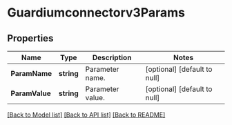 # Guardiumconnectorv3Params

## Properties
Name | Type | Description | Notes
------------ | ------------- | ------------- | -------------
**ParamName** | **string** | Parameter name. | [optional] [default to null]
**ParamValue** | **string** | Parameter value. | [optional] [default to null]

[[Back to Model list]](../README.md#documentation-for-models) [[Back to API list]](../README.md#documentation-for-api-endpoints) [[Back to README]](../README.md)

